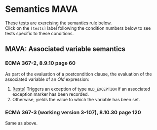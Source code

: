 # Semantics MAVA

These [tests](.) are exercising the semantics rule below.  
Click on the `[tests]` label following the condition numbers below to see tests specific to these conditions.

## MAVA: Associated variable semantics

### ECMA 367-2, 8.9.10 page 60

As part of the evaluation of a postcondition clause, the evaluation of the associated variable of an *Old* expression:

1. [\[tests\]](../mava1) Triggers an exception of type `OLD_EXCEPTION` if an associated exception marker has been recorded.
2. Otherwise, yields the value to which the variable has been set.

### ECMA 367-3 (working version 3-107), 8.10.30 page 120

Same as above.
